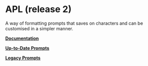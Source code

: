 # APL (release 2)
A way of formatting prompts that saves on characters and can be customised in a simpler manner.

[**Documentation**](https://github.com/triple-alt/apl-pf/blob/main/documentation.md)

[**Up-to-Date Prompts**](https://github.com/triple-alt/apl-pf/tree/main/current%20versions)

[**Legacy Prompts**](https://github.com/triple-alt/apl-pf/tree/main/legacy)

